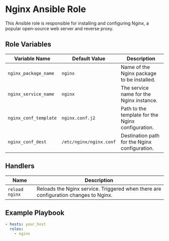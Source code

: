 # Nginx Ansible Role

This Ansible role is responsible for installing and configuring Nginx, a popular open-source web server and reverse proxy.

## Role Variables

| Variable Name           | Default Value           | Description                                           |
|-------------------------|-------------------------|-------------------------------------------------------|
| `nginx_package_name`    | `nginx`                 | Name of the Nginx package to be installed.            |
| `nginx_service_name`    | `nginx`                 | The service name for the Nginx instance.              |
| `nginx_conf_template`   | `nginx.conf.j2`         | Path to the template for the Nginx configuration.     |
| `nginx_conf_dest`       | `/etc/nginx/nginx.conf` | Destination path for the Nginx configuration.         |

## Handlers

| Name           | Description                                                                            |
|----------------|----------------------------------------------------------------------------------------|
| `reload nginx` | Reloads the Nginx service. Triggered when there are configuration changes to Nginx.    |

## Example Playbook

```yaml
- hosts: your_host
  roles:
    - nginx
